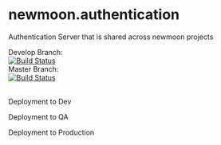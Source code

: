 # newmoon.authentication
Authentication Server that is shared across newmoon projects

Develop Branch:<br />
[![Build Status](https://pingdong.visualstudio.com/Newmoon/_apis/build/status/pingdong.newmoon.authentication?branchName=develop)](https://pingdong.visualstudio.com/Newmoon/_build/latest?definitionId=26&branchName=develop)<br />
Master Branch:<br />
[![Build Status](https://pingdong.visualstudio.com/Newmoon/_apis/build/status/pingdong.newmoon.authentication?branchName=master)](https://pingdong.visualstudio.com/Newmoon/_build/latest?definitionId=26&branchName=master)<br />
<br />

Deployment to Dev<br />

Deployment to QA<br />

Deployment to Production<br />
